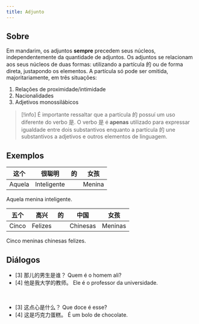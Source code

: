 ```yaml
---
title: Adjunto
---
```


## Sobre

Em mandarim, os adjuntos **sempre** precedem seus núcleos, independentemente da quantidade de adjuntos. Os adjuntos se relacionam aos seus núcleos de duas formas: utilizando a partícula 的 ou de forma direta, justapondo os elementos. A partícula só pode ser omitida, majoritariamente, em três situações:
1. Relações de proximidade/intimidade
2. Nacionalidades
3. Adjetivos monossilábicos

> [!info]
> É importante ressaltar que a partícula 的 possuí um uso diferente do verbo 是. O verbo 是 é **apenas** utilizado para expressar igualdade entre dois substantivos enquanto a partícula 的 une substantivos a adjetivos e outros elementos de linguagem.

## Exemplos

| 这个     | 很聪明         | 的   | 女孩     |
| ------ | ----------- | --- | ------ |
| Aquela | Inteligente |     | Menina |
Aquela menina inteligente.

| 五个    | 高兴      | 的   | 中国       | 女孩      |
| ----- | ------- | --- | -------- | ------- |
| Cinco | Felizes |     | Chinesas | Meninas |
Cinco meninas chinesas felizes.

## Diálogos

- [3] 那儿的男生是谁？
     Quem é o homem ali?
- [4] 他是我大学的教师。
     Ele é o professor da universidade.

<br>

- [3] 这点心是什么？
     Que doce é esse?
- [4] 这是巧克力蛋糕。
     É um bolo de chocolate.
